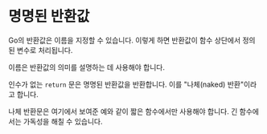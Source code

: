 # 명명된 반환값

Go의 반환값은 이름을 지정할 수 있습니다. 이렇게 하면 반환값이 함수 상단에서 정의된 변수로 처리됩니다.

이름은 반환값의 의미를 설명하는 데 사용해야 합니다.

인수가 없는 `return` 문은 명명된 반환값을 반환합니다. 이를 "나체(naked) 반환"이라고 합니다.

나체 반환문은 여기에서 보여준 예와 같이 짧은 함수에서만 사용해야 합니다. 긴 함수에서는 가독성을 해칠 수 있습니다.